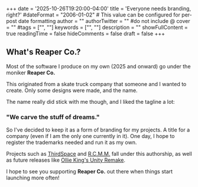 +++
date = '2025-10-26T19:20:00-04:00'
title = 'Everyone needs branding, right?'
#dateFormat = "2006-01-02" # This value can be configured for per-post date formatting
author = ""
authorTwitter = "" #do not include @
cover = ""
#tags = ["", ""]
keywords = ["", ""]
description = ""
showFullContent = true
readingTime = false
hideComments = false
draft = false
+++

## What's Reaper Co.?

Most of the software I produce on my own (2025 and onward) go under the moniker **Reaper Co.**

This originated from a skate truck company that someone and I wanted to create. Only some designs were made, and the name. 

The name really did stick with me though, and I liked the tagline a lot:
### "We carve the stuff of dreams."
So I've decided to keep it as a form of branding for my projects. A title for a company (even if I am the only one currently in it). One day, I hope to register the trademarks needed and run it as my own.

Projects such as [ThirdSpace](/portfolio/thirdspace) and [R.C.M.M.](/portfolio/rcmm) fall under this authorship, as well as future releases like [Ollie King's Unity Remake](/portfolio/ok).

I hope to see you supporting **Reaper Co.** out there when things start launching more often!